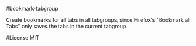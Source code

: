 #bookmark-tabgroup

Create bookmarks for all tabs in all tabgroups, since Firefox's "Bookmark all Tabs" only saves the tabs in the current tabgroup.

#License
MIT
